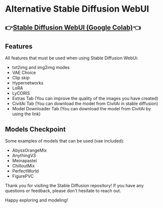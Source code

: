# **Alternative Stable Diffusion WebUI**</p>
## 👉[Stable Diffusion WebUI (Google Colab)](https://colab.research.google.com/github/diaz-al/Alternative-StableDiffusion/blob/main/Alt_StableDiffusionWebUI.ipynb)👈

## Features
All features that must be used when using Stable Diffusion WebUi:
- txt2img and img2img modes
- VAE Choice
- Clip skip
- Hypernetworks
- LoRA
- LyCORIS
- Extras Tab (You can improve the quality of the images you have created)
- CivitAi Tab (You can download the model from CivitAi in stable diffusion)
- Model Downloader Tab (You can download the model from CivitAi by using the link)

## Models Checkpoint
Some examples of models that can be used (vae included):
- AbyssOrangeMix
- AnythingV3
- Meinapastel
- ChilloutMix
- PerfectWorld
- FigurePVC

Thank you for visiting the Stable Diffusion repository! If you have any questions or feedback, please don't hesitate to reach out.

Happy exploring and modeling!
